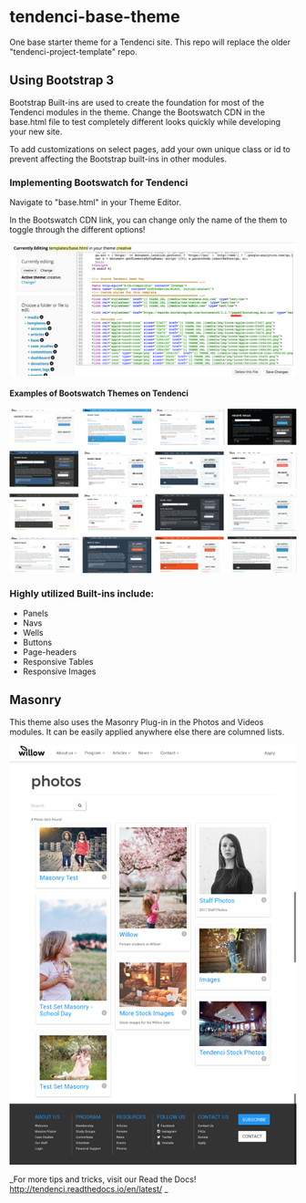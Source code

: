 # tendenci-base-theme
One base starter theme for a Tendenci site. This repo will replace the older "tendenci-project-template" repo.

## Using Bootstrap 3
Bootstrap Built-ins are used to create the foundation for most of the Tendenci modules in the theme.  Change the Bootswatch CDN in the base.html file to test completely different looks quickly while developing your new site.

To add customizations on select pages, add your own unique class or id to prevent affecting the Bootstrap built-ins in other modules.

### Implementing Bootswatch for Tendenci
Navigate to "base.html" in your Theme Editor.

In the Bootswatch CDN link, you can change only the name of the them to toggle through the different options!

![Implementing Bootswatch for Tendenci](screenshots/bootswatch-theme-editor.png "Implementing Bootswatch for Tendenci.")

#### Examples of Bootswatch Themes on Tendenci

![Example Bootswatch for Tendenci](screenshots/bootswatch-themes.png "Example Bootswatch for Tendenci.")


### Highly utilized Built-ins include:
* Panels
* Navs
* Wells
* Buttons
* Page-headers
* Responsive Tables
* Responsive Images

## Masonry
This theme also uses the Masonry Plug-in in the Photos and Videos modules.  It can be easily applied anywhere else there are columned lists.

![An example of Masonry implemented in the Photos Module](screenshots/masonry-photos.png "An example of Masonry implemented in the Photos Module.")


_For more tips and tricks, visit our Read the Docs!
http://tendenci.readthedocs.io/en/latest/ _ 
